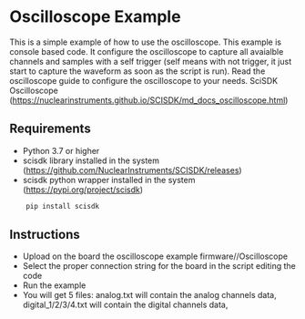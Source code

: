# Oscilloscope Example
This is a simple example of how to use the oscilloscope. 
This example is console based code.
It configure the oscilloscope to capture all avaialble channels and samples with a self trigger 
(self means with not trigger, it just start to capture the waveform as soon as the script is run).
Read the oscilloscope guide to configure the oscilloscope to your needs.
SciSDK Oscilloscope (https://nuclearinstruments.github.io/SCISDK/md_docs_oscilloscope.html)

## Requirements

- Python 3.7 or higher
- scisdk library installed in the system (https://github.com/NuclearInstruments/SCISDK/releases)
- scisdk python wrapper installed in the system (https://pypi.org/project/scisdk)
```bash
    pip install scisdk
```

## Instructions

- Upload on the board the oscilloscope example firmware/<board>/Oscilloscope
- Select the proper connection string for the board in the script editing the code
- Run the example
- You will get 5 files: analog.txt will contain the analog channels data, digital_1/2/3/4.txt will contain the digital channels data, 
 